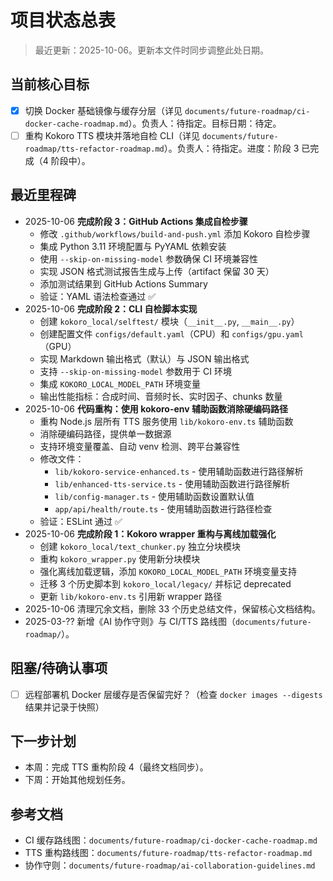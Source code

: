 # 项目状态总表

> 最近更新：2025-10-06。更新本文件时同步调整此处日期。

## 当前核心目标
- [x] 切换 Docker 基础镜像与缓存分层（详见 `documents/future-roadmap/ci-docker-cache-roadmap.md`）。负责人：待指定。目标日期：待定。
- [ ] 重构 Kokoro TTS 模块并落地自检 CLI（详见 `documents/future-roadmap/tts-refactor-roadmap.md`）。负责人：待指定。进度：阶段 3 已完成（4 阶段中）。

## 最近里程碑
- 2025-10-06 **完成阶段 3：GitHub Actions 集成自检步骤**
  - 修改 `.github/workflows/build-and-push.yml` 添加 Kokoro 自检步骤
  - 集成 Python 3.11 环境配置与 PyYAML 依赖安装
  - 使用 `--skip-on-missing-model` 参数确保 CI 环境兼容性
  - 实现 JSON 格式测试报告生成与上传（artifact 保留 30 天）
  - 添加测试结果到 GitHub Actions Summary
  - 验证：YAML 语法检查通过 ✅
- 2025-10-06 **完成阶段 2：CLI 自检脚本实现**
  - 创建 `kokoro_local/selftest/` 模块（`__init__.py`, `__main__.py`）
  - 创建配置文件 `configs/default.yaml`（CPU）和 `configs/gpu.yaml`（GPU）
  - 实现 Markdown 输出格式（默认）与 JSON 输出格式
  - 支持 `--skip-on-missing-model` 参数用于 CI 环境
  - 集成 `KOKORO_LOCAL_MODEL_PATH` 环境变量
  - 输出性能指标：合成时间、音频时长、实时因子、chunks 数量
- 2025-10-06 **代码重构：使用 kokoro-env 辅助函数消除硬编码路径**
  - 重构 Node.js 层所有 TTS 服务使用 `lib/kokoro-env.ts` 辅助函数
  - 消除硬编码路径，提供单一数据源
  - 支持环境变量覆盖、自动 venv 检测、跨平台兼容性
  - 修改文件：
    - `lib/kokoro-service-enhanced.ts` - 使用辅助函数进行路径解析
    - `lib/enhanced-tts-service.ts` - 使用辅助函数进行路径解析
    - `lib/config-manager.ts` - 使用辅助函数设置默认值
    - `app/api/health/route.ts` - 使用辅助函数进行路径检查
  - 验证：ESLint 通过 ✅
- 2025-10-06 **完成阶段 1：Kokoro wrapper 重构与离线加载强化**
  - 创建 `kokoro_local/text_chunker.py` 独立分块模块
  - 重构 `kokoro_wrapper.py` 使用新分块模块
  - 强化离线加载逻辑，添加 `KOKORO_LOCAL_MODEL_PATH` 环境变量支持
  - 迁移 3 个历史脚本到 `kokoro_local/legacy/` 并标记 deprecated
  - 更新 `lib/kokoro-env.ts` 引用新 wrapper 路径
- 2025-10-06 清理冗余文档，删除 33 个历史总结文件，保留核心文档结构。
- 2025-03-?? 新增《AI 协作守则》与 CI/TTS 路线图（`documents/future-roadmap/`）。

## 阻塞/待确认事项
- [ ] 远程部署机 Docker 层缓存是否保留完好？（检查 `docker images --digests` 结果并记录于快照）

## 下一步计划
- 本周：完成 TTS 重构阶段 4（最终文档同步）。
- 下周：开始其他规划任务。

## 参考文档
- CI 缓存路线图：`documents/future-roadmap/ci-docker-cache-roadmap.md`
- TTS 重构路线图：`documents/future-roadmap/tts-refactor-roadmap.md`
- 协作守则：`documents/future-roadmap/ai-collaboration-guidelines.md`
